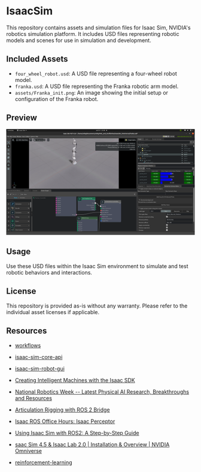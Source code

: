 # IsaacSim

This repository contains assets and simulation files for Isaac Sim, NVIDIA's robotics simulation platform. It includes USD files representing robotic models and scenes for use in simulation and development.

## Included Assets

- `four_wheel_robot.usd`: A USD file representing a four-wheel robot model.
- `franka.usd`: A USD file representing the Franka robotic arm model.
- `assets/Franka_init.png`: An image showing the initial setup or configuration of the Franka robot.

## Preview

![Franka Robot Initial Setup](assets/Franka_init.png)

## Usage

Use these USD files within the Isaac Sim environment to simulate and test robotic behaviors and interactions.

## License

This repository is provided as-is without any warranty. Please refer to the individual asset licenses if applicable.


## Resources
- [workflows](https://docs.isaacsim.omniverse.nvidia.com/4.5.0/introduction/workflows.html)

- [isaac-sim-core-api](https://docs.isaacsim.omniverse.nvidia.com/4.5.0/core_api_tutorials/index.html#isaac-sim-core-api-tutorials-page)

- [isaac-sim-robot-gui](https://docs.isaacsim.omniverse.nvidia.com/4.5.0/gui/tutorial_build_robot_in_gui.html#isaac-sim-robot-gui-tutorials)

- [Creating Intelligent Machines with the Isaac SDK](https://www.youtube.com/watch?v=sI4zHNXdtzk)

- [National Robotics Week -- Latest Physical AI Research, Breakthroughs and Resources](https://blogs.nvidia.com/blog/national-robotics-week-2025/?ncid=so-link-339097-vt48&linkId=100000356313708#nicklas-hansen)

- [Articulation Rigging with ROS 2 Bridge](https://www.youtube.com/live/ithYYtUduMQ)

- [Isaac ROS Office Hours: Isaac Perceptor](https://www.youtube.com/live/ZHivDfuEGmE)

- [Using Isaac Sim with ROS2: A Step-by-Step Guide](https://www.youtube.com/watch?v=L1rpxRm0Q1w)

- [saac Sim 4.5 & Isaac Lab 2.0 | Installation & Overview | NVIDIA Omniverse](https://www.youtube.com/watch?v=L1rpxRm0Q1w)


- [reinforcement-learning](https://www.nvidia.com/en-us/use-cases/reinforcement-learning/)

